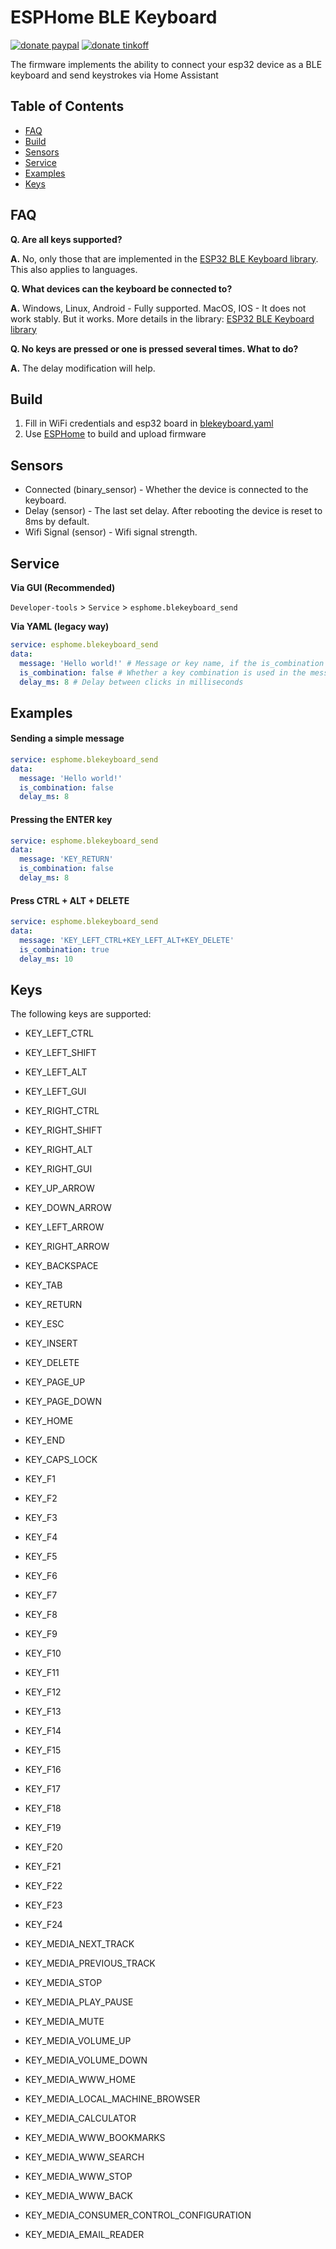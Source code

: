 # ESPHome BLE Keyboard
[![donate paypal](https://img.shields.io/badge/Donate-PayPal-blue.svg)](https://paypal.me/dslonyara)
[![donate tinkoff](https://img.shields.io/badge/Donate-Tinkoff-yellow.svg)](https://www.tinkoff.ru/sl/3FteV5DtBOV)

The firmware implements the ability to connect your esp32 device as a BLE keyboard and send keystrokes via Home Assistant

## Table of Contents
- [FAQ](#faq)
- [Build](#build)
- [Sensors](#sensors)
- [Service](#service)
- [Examples](#examples)
- [Keys](#keys)

## FAQ
**Q. Are all keys supported?**

**A.** No, only those that are implemented in the [ESP32 BLE Keyboard library](https://github.com/T-vK/ESP32-BLE-Keyboard). This also applies to languages.

**Q. What devices can the keyboard be connected to?**

**A.** Windows, Linux, Android - Fully supported. MacOS, IOS - It does not work stably. But it works. More details in the library: [ESP32 BLE Keyboard library](https://github.com/T-vK/ESP32-BLE-Keyboard)

**Q. No keys are pressed or one is pressed several times. What to do?**

**A.** The delay modification will help.

## Build

1. Fill in WiFi credentials and esp32 board in [blekeyboard.yaml](https://github.com/dmamontov/esphome-blekeyboard/blekeyboard.yaml)
2. Use [ESPHome](https://esphome.io) to build and upload firmware

## Sensors

- Connected (binary_sensor) - Whether the device is connected to the keyboard.
- Delay (sensor) - The last set delay. After rebooting the device is reset to 8ms by default.
- Wifi Signal (sensor) - Wifi signal strength.

## Service

**Via GUI (Recommended)**

`Developer-tools` > `Service` > `esphome.blekeyboard_send`

**Via YAML (legacy way)**
```yaml
service: esphome.blekeyboard_send
data:
  message: 'Hello world!' # Message or key name, if the is_combination flag is set, then you can specify a key combination separated by +.
  is_combination: false # Whether a key combination is used in the message.
  delay_ms: 8 # Delay between clicks in milliseconds
```

## Examples

#### Sending a simple message

```yaml
service: esphome.blekeyboard_send
data:
  message: 'Hello world!'
  is_combination: false
  delay_ms: 8
```

#### Pressing the ENTER key

```yaml
service: esphome.blekeyboard_send
data:
  message: 'KEY_RETURN'
  is_combination: false
  delay_ms: 8
```

#### Press CTRL + ALT + DELETE

```yaml
service: esphome.blekeyboard_send
data:
  message: 'KEY_LEFT_CTRL+KEY_LEFT_ALT+KEY_DELETE'
  is_combination: true
  delay_ms: 10
```

## Keys

The following keys are supported:

- KEY_LEFT_CTRL
- KEY_LEFT_SHIFT
- KEY_LEFT_ALT
- KEY_LEFT_GUI
- KEY_RIGHT_CTRL
- KEY_RIGHT_SHIFT
- KEY_RIGHT_ALT
- KEY_RIGHT_GUI


- KEY_UP_ARROW
- KEY_DOWN_ARROW
- KEY_LEFT_ARROW
- KEY_RIGHT_ARROW
- KEY_BACKSPACE
- KEY_TAB
- KEY_RETURN
- KEY_ESC
- KEY_INSERT
- KEY_DELETE
- KEY_PAGE_UP
- KEY_PAGE_DOWN
- KEY_HOME
- KEY_END
- KEY_CAPS_LOCK
- KEY_F1
- KEY_F2
- KEY_F3
- KEY_F4
- KEY_F5
- KEY_F6
- KEY_F7
- KEY_F8
- KEY_F9
- KEY_F10
- KEY_F11
- KEY_F12
- KEY_F13
- KEY_F14
- KEY_F15
- KEY_F16
- KEY_F17
- KEY_F18
- KEY_F19
- KEY_F20
- KEY_F21
- KEY_F22
- KEY_F23
- KEY_F24


- KEY_MEDIA_NEXT_TRACK
- KEY_MEDIA_PREVIOUS_TRACK
- KEY_MEDIA_STOP
- KEY_MEDIA_PLAY_PAUSE
- KEY_MEDIA_MUTE
- KEY_MEDIA_VOLUME_UP
- KEY_MEDIA_VOLUME_DOWN
- KEY_MEDIA_WWW_HOME
- KEY_MEDIA_LOCAL_MACHINE_BROWSER
- KEY_MEDIA_CALCULATOR
- KEY_MEDIA_WWW_BOOKMARKS
- KEY_MEDIA_WWW_SEARCH
- KEY_MEDIA_WWW_STOP
- KEY_MEDIA_WWW_BACK
- KEY_MEDIA_CONSUMER_CONTROL_CONFIGURATION
- KEY_MEDIA_EMAIL_READER

